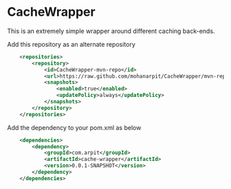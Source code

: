 CacheWrapper
============

This is an extremely simple wrapper around different caching back-ends.

Add this repository as an alternate repository
```xml
	<repositories>
		<repository>
			<id>CacheWrapper-mvn-repo</id>
			<url>https://raw.github.com/mohanarpit/CacheWrapper/mvn-repo/</url>
			<snapshots>
				<enabled>true</enabled>
				<updatePolicy>always</updatePolicy>
			</snapshots>
		</repository>
	</repositories>
```
Add the dependency to your pom.xml as below
```xml
	<dependencies>
		<dependency>
			<groupId>com.arpit</groupId>
			<artifactId>cache-wrapper</artifactId>
			<version>0.0.1-SNAPSHOT</version>
		</dependency>
	</dependencies>
```
